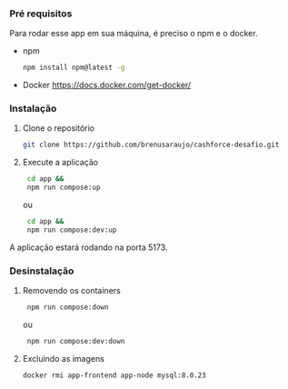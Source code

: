 ### Pré requisitos

Para rodar esse app em sua máquina, é preciso o npm e o docker.
* npm
  ```sh
  npm install npm@latest -g
  ```
* Docker
    https://docs.docker.com/get-docker/

### Instalação

1. Clone o repositório
   ```sh
   git clone https://github.com/brenusaraujo/cashforce-desafio.git
   ```

2. Execute a aplicação

   ```sh
    cd app &&
    npm run compose:up
   ```
   ou
   ```sh
    cd app &&
    npm run compose:dev:up
   ```

A aplicação estará rodando na porta 5173.


### Desinstalação

1. Removendo os containers
   ```sh
    npm run compose:down
   ```
   ou
   ```sh
    npm run compose:dev:down
   ```
2. Excluindo as imagens
    ```sh
    docker rmi app-frontend app-node mysql:8.0.23
    ```
